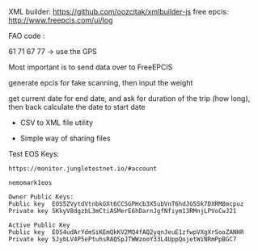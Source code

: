 XML builder: https://github.com/oozcitak/xmlbuilder-js
free epcis: http://www.freepcis.com/ui/log

FAO code : 

61 71 67 77 -> use the GPS 

Most important is to send data over to FreeEPCIS

generate epcis for fake scanning, then input the weight

get current date for end date, and ask for duration of the trip (how long), then back calculate the date to start date

+ CSV to XML file utility

+ Simple way of sharing files

Test EOS Keys:

```
https://monitor.jungletestnet.io/#account

nemomark1eos

Owner Public Keys:
Public key	EOS5ZVytdVtnbkGXt6CCSGPHcb3X5ubVnT6hdJG55k7DXRM8mcpuz	
Private key	5KkyV8dgzbL3mCtiASMerE6hDarnJgfNfiym13RMnjLPVoCwJ21	

Active Public Key
Public key	EOS4udArYdmSiKEmQkKV2MQ4fAQ2yqnJeuE1zfwpVXgXrSooZANHR	
Private key	5JybLV4P5ePtuhsRAQSpJTWWzooY33L4UppQojetWiNRmPpBGC7
```